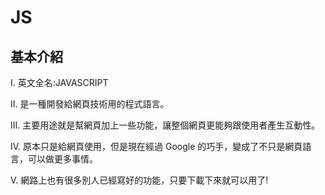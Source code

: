 # JS

## 基本介紹

Ⅰ. 英文全名:JAVASCRIPT

Ⅱ. 是一種開發給網頁技術用的程式語言。 

Ⅲ. 主要用途就是幫網頁加上一些功能，讓整個網頁更能夠跟使用者產生互動性。 

Ⅳ. 原本只是給網頁使用，但是現在經過 Google 的巧手，變成了不只是網頁語言，可以做更多事情。

Ⅴ. 網路上也有很多別人已經寫好的功能，只要下載下來就可以用了!